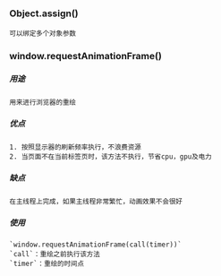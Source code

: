 ### Object.assign()
    可以绑定多个对象参数
### window.requestAnimationFrame()
##### 用途
    用来进行浏览器的重绘
##### 优点
    1. 按照显示器的刷新频率执行，不浪费资源
    2. 当页面不在当前标签页时，该方法不执行，节省cpu，gpu及电力
##### 缺点
    在主线程上完成，如果主线程非常繁忙，动画效果不会很好
##### 使用
    `window.requestAnimationFrame(call(timer))`
    `call`：重绘之前执行该方法
    `timer`：重绘的时间点
